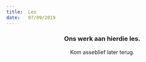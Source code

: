 ```yaml
---
title:  Les
date:   07/09/2019
---
```


### <center>Ons werk aan hierdie les.</center>
<center>Kom asseblief later terug.</center>
